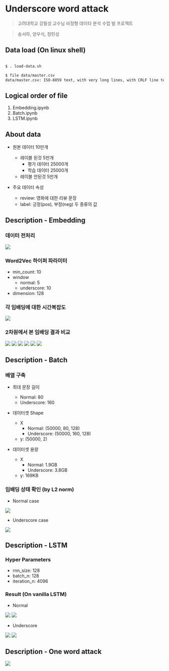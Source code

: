 # Underscore word attack

> 고려대학교 강필성 교수님 비정형 데이타 분석 수업 발 프로젝트

> 송서하, 양우식, 정민성


## Data load (On linux shell)

```bash

$ . load-data.sh

$ file data/master.csv
data/master.csv: ISO-8859 text, with very long lines, with CRLF line terminators

```

## Logical order of file

1. Embedding.ipynb
2. Batch.ipynb
3. LSTM.ipynb


## About data

- 원본 데이터 10만개
     - 레이블 된것 5만개
        - 평가 데이터 25000개
        - 학습 데이터 25000개
     - 레이블 안된것 5만개

- 주요 데이터 속성
    - review: 영화에 대한 리뷰 문장
    - label: 긍정(pos),  부정(neg) 두 종류의 값
    

## Description - Embedding

### 데이터 전처리

![](./img/1.png)

### Word2Vec 하이퍼 파라미터

- min_count: 10
- window
    - normal: 5
    - underscore: 10
- dimension: 128

### 각 임배딩에 대한 시간복잡도

![](./img/2.png)

### 2차원에서 본 임배딩 결과 비교

![](./img/3.png)
![](./img/4.png)
![](./img/5.png)
![](./img/6.png)
![](./img/7.png)
![](./img/8.png)


## Description - Batch

### 배열 구축

 - 최대 문장 길이
     - Normal: 80
     - Underscore: 160
     
 - 데이터셋 Shape
     - X
         - Normal: (50000, 80, 128) 
         - Underscore: (50000, 160, 128)
     - y: (50000, 2)
 
 - 데이터셋 용량
     - X
         - Normal: 1.9GB
         - Underscore: 3.8GB
     - y: 169KB
     
### 임배딩 상태 확인 (by L2 norm)

- Normal case

![](./img/9.png)

- Underscore case

![](./img/10.png)


## Description - LSTM

### Hyper Parameters

- rnn_size: 128
- batch_n: 128
- iteration_n: 4096

### Result (On vanilla LSTM)

- Normal

![](./img/11.png)
![](./img/13.png)

- Underscore

![](./img/12.png)
![](./img/14.png)

## Description - One word attack

![](./img/15.png)